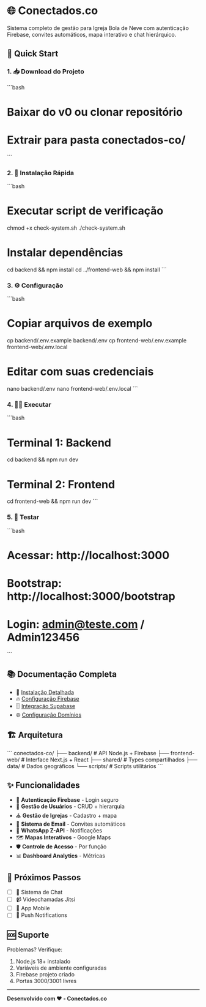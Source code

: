 # 🌐 Conectados.co

Sistema completo de gestão para Igreja Bola de Neve com autenticação Firebase, convites automáticos, mapa interativo e chat hierárquico.

## 🚀 Quick Start

### 1. 📥 Download do Projeto
\`\`\`bash
# Baixar do v0 ou clonar repositório
# Extrair para pasta conectados-co/
\`\`\`

### 2. 🔧 Instalação Rápida
\`\`\`bash
# Executar script de verificação
chmod +x check-system.sh
./check-system.sh

# Instalar dependências
cd backend && npm install
cd ../frontend-web && npm install
\`\`\`

### 3. ⚙️ Configuração
\`\`\`bash
# Copiar arquivos de exemplo
cp backend/.env.example backend/.env
cp frontend-web/.env.example frontend-web/.env.local

# Editar com suas credenciais
nano backend/.env
nano frontend-web/.env.local
\`\`\`

### 4. 🏃‍♂️ Executar
\`\`\`bash
# Terminal 1: Backend
cd backend && npm run dev

# Terminal 2: Frontend  
cd frontend-web && npm run dev
\`\`\`

### 5. 🧪 Testar
\`\`\`bash
# Acessar: http://localhost:3000
# Bootstrap: http://localhost:3000/bootstrap
# Login: admin@teste.com / Admin123456
\`\`\`

## 📚 Documentação Completa

- 📖 [Instalação Detalhada](INSTALACAO-MAC.md)
- 🔥 [Configuração Firebase](README-FIREBASE.md)
- 🗄️ [Integração Supabase](README-PLUG-SUPABASE.md)
- 🌐 [Configuração Domínios](DOMAIN-CONFIG.md)

## 🏗️ Arquitetura

\`\`\`
conectados-co/
├── backend/           # API Node.js + Firebase
├── frontend-web/      # Interface Next.js + React
├── shared/           # Types compartilhados
├── data/            # Dados geográficos
└── scripts/         # Scripts utilitários
\`\`\`

## ✨ Funcionalidades

- 🔐 **Autenticação Firebase** - Login seguro
- 👥 **Gestão de Usuários** - CRUD + hierarquia
- ⛪ **Gestão de Igrejas** - Cadastro + mapa
- 📧 **Sistema de Email** - Convites automáticos
- 📱 **WhatsApp Z-API** - Notificações
- 🗺️ **Mapas Interativos** - Google Maps
- 🛡️ **Controle de Acesso** - Por função
- 📊 **Dashboard Analytics** - Métricas

## 🎯 Próximos Passos

- [ ] 💬 Sistema de Chat
- [ ] 📹 Videochamadas Jitsi
- [ ] 📱 App Mobile
- [ ] 🔔 Push Notifications

## 🆘 Suporte

Problemas? Verifique:
1. Node.js 18+ instalado
2. Variáveis de ambiente configuradas
3. Firebase projeto criado
4. Portas 3000/3001 livres

---

**Desenvolvido com ❤️ - Conectados.co**
